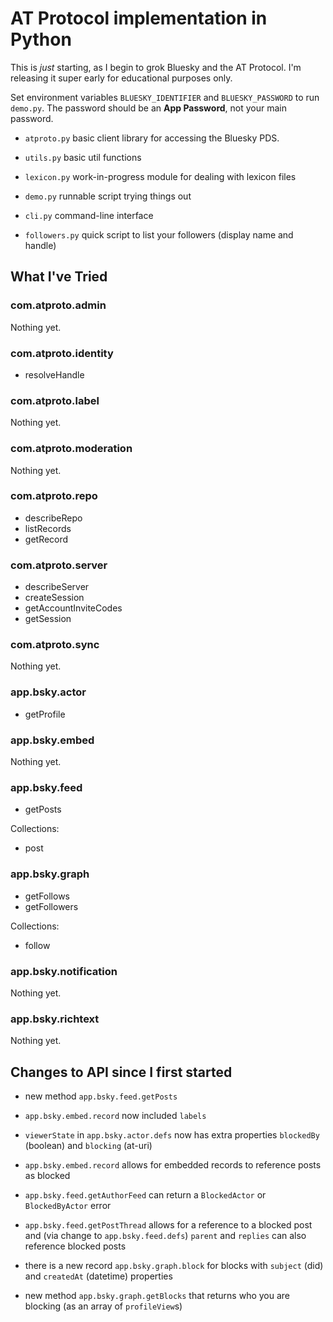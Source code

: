 # AT Protocol implementation in Python

This is _just_ starting, as I begin to grok Bluesky and the AT Protocol.
I'm releasing it super early for educational purposes only.

Set environment variables `BLUESKY_IDENTIFIER` and `BLUESKY_PASSWORD` to run `demo.py`.
The password should be an **App Password**, not your main password.

- `atproto.py` basic client library for accessing the Bluesky PDS.
- `utils.py` basic util functions
- `lexicon.py` work-in-progress module for dealing with lexicon files

- `demo.py` runnable script trying things out
- `cli.py` command-line interface
- `followers.py` quick script to list your followers (display name and handle)


## What I've Tried

### com.atproto.admin

Nothing yet.

### com.atproto.identity

* resolveHandle

### com.atproto.label

Nothing yet.

### com.atproto.moderation

Nothing yet.

### com.atproto.repo

* describeRepo
* listRecords
* getRecord

### com.atproto.server

* describeServer
* createSession
* getAccountInviteCodes
* getSession

### com.atproto.sync

Nothing yet.

### app.bsky.actor

* getProfile

### app.bsky.embed

Nothing yet.

### app.bsky.feed

* getPosts

Collections:

* post

### app.bsky.graph

* getFollows
* getFollowers

Collections:

* follow

### app.bsky.notification

Nothing yet.

### app.bsky.richtext

Nothing yet.


## Changes to API since I first started

- new method `app.bsky.feed.getPosts`
- `app.bsky.embed.record` now included `labels`

- `viewerState` in `app.bsky.actor.defs` now has extra properties `blockedBy` (boolean) and `blocking` (at-uri)
- `app.bsky.embed.record` allows for embedded records to reference posts as blocked
- `app.bsky.feed.getAuthorFeed` can return a `BlockedActor` or `BlockedByActor` error
- `app.bsky.feed.getPostThread` allows for a reference to a blocked post and (via change to `app.bsky.feed.defs`) `parent` and `replies` can also reference blocked posts
- there is a new record `app.bsky.graph.block` for blocks with `subject` (did) and `createdAt` (datetime) properties
- new method `app.bsky.graph.getBlocks` that returns who you are blocking (as an array of `profileView`s)
